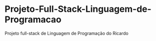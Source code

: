 # Projeto-Full-Stack-Linguagem-de-Programacao
Projeto full-stack de Linguagem de Programação do Ricardo
